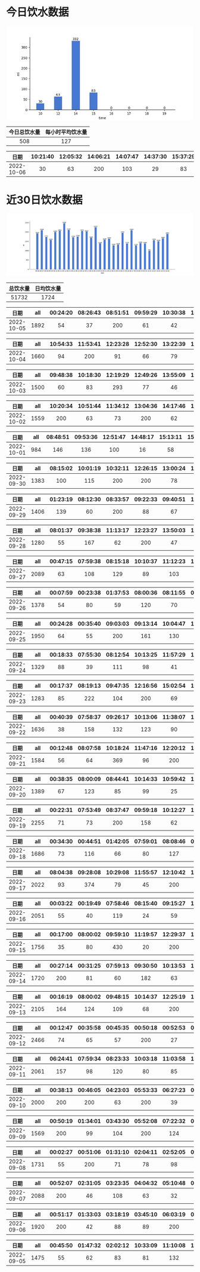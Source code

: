 # 今日饮水数据

<div align=center>
<img src="today.jpg" style="zoom: 100%;" />

| 今日总饮水量 | 每小时平均饮水量 |
| :----: | :----: |
| 508 | 127 |
</div>

| 日期 | 10:21:40 | 12:05:32 | 14:06:21 | 14:07:47 | 14:37:30 | 15:37:29 |
| :----: | :----: | :----: | :----: | :----: | :----: | :----: |
| 2022-10-06 | 30 | 63 | 200 | 103 | 29 | 83 |

# 近30日饮水数据

<div align=center>
<img src="30.jpg"style="zoom: 100%;" />

| 总饮水量 | 日均饮水量 |
| :----: | :----: |
| 51732 | 1724 |
</div>

| 日期 | all | 00:24:20 | 08:26:43 | 08:51:51 | 09:59:29 | 10:30:38 | 12:08:56 | 12:38:37 | 14:03:24 | 14:36:20 | 15:07:02 | 15:37:31 | 16:37:26 | 16:40:56 | 17:25:04 | 18:54:55 | 19:24:34 | 19:40:14 | 20:10:37 | 21:30:12 | 22:01:47 | 23:30:15 |
| :----: | :----: | :----: | :----: | :----: | :----: | :----: | :----: | :----: | :----: | :----: | :----: | :----: | :----: | :----: | :----: | :----: | :----: | :----: | :----: | :----: | :----: | :----: |
| 2022-10-05 | 1892 | 54 | 37 | 200 | 61 | 42 | 300 | 126 | 36 | 56 | 58 | 67 | 42 | 98 | 86 | 300 | 73 | 44 | 70 | 25 | 56 | 61 |

| 日期 | all | 10:54:33 | 11:53:41 | 12:23:28 | 12:52:30 | 13:22:39 | 14:28:51 | 14:48:32 | 15:19:04 | 16:40:44 | 20:40:28 | 21:49:11 | 21:59:00 | 22:18:01 | 22:48:31 | 23:48:26 |
| :----: | :----: | :----: | :----: | :----: | :----: | :----: | :----: | :----: | :----: | :----: | :----: | :----: | :----: | :----: | :----: | :----: |
| 2022-10-04 | 1660 | 94 | 200 | 91 | 66 | 79 | 130 | 45 | 98 | 109 | 300 | 29 | 77 | 83 | 162 | 97 |

| 日期 | all | 09:48:38 | 10:18:30 | 12:19:29 | 12:49:26 | 13:55:09 | 14:28:43 | 14:31:23 | 15:14:08 | 16:14:24 | 16:58:51 | 17:27:18 | 17:58:46 | 19:46:06 | 20:51:42 | 21:21:29 | 22:51:36 |
| :----: | :----: | :----: | :----: | :----: | :----: | :----: | :----: | :----: | :----: | :----: | :----: | :----: | :----: | :----: | :----: | :----: | :----: |
| 2022-10-03 | 1500 | 60 | 83 | 293 | 77 | 46 | 49 | 106 | 69 | 96 | 47 | 57 | 100 | 200 | 84 | 80 | 53 |

| 日期 | all | 10:20:34 | 10:51:44 | 11:34:12 | 13:04:36 | 14:17:46 | 14:47:45 | 15:47:43 | 16:22:44 | 17:52:27 | 18:23:21 | 21:33:21 | 21:46:40 | 22:46:27 | 23:12:54 |
| :----: | :----: | :----: | :----: | :----: | :----: | :----: | :----: | :----: | :----: | :----: | :----: | :----: | :----: | :----: | :----: |
| 2022-10-02 | 1559 | 200 | 63 | 73 | 200 | 62 | 134 | 76 | 27 | 87 | 79 | 200 | 97 | 91 | 170 |

| 日期 | all | 08:48:51 | 09:53:36 | 12:51:47 | 14:48:17 | 15:13:11 | 15:54:52 | 16:32:17 | 18:02:29 | 19:57:55 | 20:03:43 | 20:27:31 |
| :----: | :----: | :----: | :----: | :----: | :----: | :----: | :----: | :----: | :----: | :----: | :----: | :----: |
| 2022-10-01 | 984 | 146 | 136 | 100 | 16 | 58 | 46 | 31 | 67 | 200 | 67 | 117 |

| 日期 | all | 08:15:02 | 10:01:19 | 10:32:11 | 12:26:15 | 13:00:24 | 14:58:53 | 16:08:39 | 16:52:52 | 18:27:35 | 21:20:30 | 22:50:21 | 23:59:56 |
| :----: | :----: | :----: | :----: | :----: | :----: | :----: | :----: | :----: | :----: | :----: | :----: | :----: | :----: |
| 2022-09-30 | 1383 | 100 | 115 | 200 | 200 | 78 | 130 | 38 | 58 | 96 | 32 | 300 | 36 |

| 日期 | all | 01:23:19 | 08:12:30 | 08:33:57 | 09:22:33 | 09:40:51 | 12:14:17 | 13:09:20 | 15:01:57 | 15:44:58 | 17:44:36 | 19:14:28 | 20:28:46 | 21:58:59 | 22:31:15 |
| :----: | :----: | :----: | :----: | :----: | :----: | :----: | :----: | :----: | :----: | :----: | :----: | :----: | :----: | :----: | :----: |
| 2022-09-29 | 1406 | 139 | 60 | 200 | 88 | 67 | 200 | 22 | 100 | 55 | 91 | 200 | 38 | 72 | 74 |

| 日期 | all | 08:01:37 | 09:38:38 | 11:13:17 | 12:23:27 | 13:50:03 | 13:54:20 | 17:16:44 | 18:41:45 | 20:41:07 | 21:33:06 | 21:34:19 | 21:57:51 | 23:18:41 | 23:37:08 |
| :----: | :----: | :----: | :----: | :----: | :----: | :----: | :----: | :----: | :----: | :----: | :----: | :----: | :----: | :----: | :----: |
| 2022-09-28 | 1280 | 55 | 167 | 62 | 200 | 47 | 57 | 200 | 67 | 70 | 99 | 11 | 80 | 67 | 98 |

| 日期 | all | 00:47:15 | 07:59:38 | 08:15:18 | 10:10:37 | 11:12:23 | 12:24:19 | 13:01:54 | 15:02:29 | 15:14:06 | 17:20:41 | 19:12:13 | 19:53:09 | 20:28:03 | 20:45:34 | 21:08:15 | 22:08:21 | 23:41:40 |
| :----: | :----: | :----: | :----: | :----: | :----: | :----: | :----: | :----: | :----: | :----: | :----: | :----: | :----: | :----: | :----: | :----: | :----: | :----: |
| 2022-09-27 | 2089 | 63 | 108 | 129 | 89 | 103 | 200 | 88 | 70 | 200 | 200 | 56 | 50 | 58 | 65 | 58 | 500 | 52 |

| 日期 | all | 00:07:59 | 00:23:38 | 01:37:53 | 08:00:36 | 08:11:55 | 09:50:36 | 12:20:22 | 13:00:21 | 14:27:05 | 15:45:59 | 20:53:55 | 20:54:26 | 22:03:47 | 22:23:51 | 22:56:16 |
| :----: | :----: | :----: | :----: | :----: | :----: | :----: | :----: | :----: | :----: | :----: | :----: | :----: | :----: | :----: | :----: | :----: |
| 2022-09-26 | 1378 | 54 | 80 | 59 | 120 | 70 | 72 | 200 | 109 | 78 | 75 | 42 | 200 | 62 | 76 | 81 |

| 日期 | all | 00:24:28 | 00:35:40 | 09:03:03 | 09:13:14 | 10:04:47 | 11:16:56 | 11:45:58 | 11:59:13 | 12:25:05 | 12:36:52 | 12:40:47 | 13:01:22 | 14:06:28 | 14:30:48 | 17:10:59 | 21:56:43 | 22:25:02 | 22:53:04 |
| :----: | :----: | :----: | :----: | :----: | :----: | :----: | :----: | :----: | :----: | :----: | :----: | :----: | :----: | :----: | :----: | :----: | :----: | :----: | :----: |
| 2022-09-25 | 1950 | 64 | 55 | 200 | 161 | 130 | 60 | 60 | 112 | 200 | 72 | 88 | 55 | 108 | 99 | 200 | 90 | 100 | 96 |

| 日期 | all | 00:18:33 | 07:55:30 | 08:12:54 | 10:13:25 | 11:57:29 | 12:19:45 | 13:05:55 | 13:06:47 | 15:00:53 | 17:16:23 | 19:41:17 | 20:51:15 | 22:24:03 | 23:17:35 | 23:57:30 |
| :----: | :----: | :----: | :----: | :----: | :----: | :----: | :----: | :----: | :----: | :----: | :----: | :----: | :----: | :----: | :----: | :----: |
| 2022-09-24 | 1329 | 88 | 39 | 111 | 98 | 41 | 200 | 94 | 55 | 43 | 200 | 42 | 69 | 99 | 112 | 38 |

| 日期 | all | 00:17:37 | 08:19:13 | 09:47:35 | 12:16:56 | 15:02:54 | 15:13:50 | 16:42:12 | 17:17:21 | 19:02:27 | 19:49:14 | 20:36:16 | 21:58:19 | 23:12:00 |
| :----: | :----: | :----: | :----: | :----: | :----: | :----: | :----: | :----: | :----: | :----: | :----: | :----: | :----: | :----: |
| 2022-09-23 | 1283 | 85 | 222 | 104 | 200 | 69 | 47 | 76 | 58 | 200 | 85 | 44 | 33 | 60 |

| 日期 | all | 00:40:39 | 07:58:37 | 09:26:17 | 10:13:06 | 11:38:07 | 12:38:14 | 13:08:08 | 14:39:29 | 15:15:32 | 18:41:34 | 19:46:11 | 20:40:51 | 21:39:43 | 22:11:51 | 23:12:13 |
| :----: | :----: | :----: | :----: | :----: | :----: | :----: | :----: | :----: | :----: | :----: | :----: | :----: | :----: | :----: | :----: | :----: |
| 2022-09-22 | 1636 | 38 | 158 | 132 | 123 | 90 | 200 | 83 | 119 | 80 | 149 | 57 | 62 | 200 | 67 | 78 |

| 日期 | all | 00:12:48 | 08:07:58 | 10:18:24 | 11:47:16 | 12:20:12 | 13:08:40 | 15:12:35 | 16:25:50 | 17:17:40 | 17:32:47 | 20:48:36 | 21:13:24 | 23:50:16 |
| :----: | :----: | :----: | :----: | :----: | :----: | :----: | :----: | :----: | :----: | :----: | :----: | :----: | :----: | :----: |
| 2022-09-21 | 1584 | 56 | 64 | 369 | 96 | 200 | 72 | 66 | 67 | 200 | 55 | 72 | 200 | 67 |

| 日期 | all | 00:38:35 | 08:00:09 | 08:44:41 | 10:14:33 | 10:59:42 | 12:19:33 | 13:16:22 | 15:15:08 | 17:08:19 | 18:58:38 | 20:14:20 | 21:56:01 | 22:56:31 | 23:52:59 |
| :----: | :----: | :----: | :----: | :----: | :----: | :----: | :----: | :----: | :----: | :----: | :----: | :----: | :----: | :----: | :----: |
| 2022-09-20 | 1389 | 67 | 123 | 85 | 99 | 25 | 200 | 55 | 66 | 200 | 55 | 67 | 200 | 73 | 74 |

| 日期 | all | 00:22:31 | 07:53:49 | 08:37:47 | 09:59:18 | 10:12:27 | 11:37:49 | 12:11:18 | 13:02:05 | 13:39:37 | 14:38:13 | 15:11:10 | 17:17:52 | 20:10:14 | 21:37:06 | 22:00:54 | 23:05:59 |
| :----: | :----: | :----: | :----: | :----: | :----: | :----: | :----: | :----: | :----: | :----: | :----: | :----: | :----: | :----: | :----: | :----: | :----: |
| 2022-09-19 | 2255 | 71 | 73 | 200 | 158 | 62 | 58 | 200 | 139 | 49 | 112 | 159 | 200 | 19 | 500 | 200 | 55 |

| 日期 | all | 00:34:30 | 00:44:51 | 01:42:05 | 07:59:01 | 08:08:46 | 09:11:59 | 10:12:16 | 12:18:19 | 13:01:44 | 14:12:12 | 15:13:40 | 17:17:29 | 17:55:21 | 18:25:09 | 19:48:46 | 21:20:49 | 21:58:51 | 23:49:05 |
| :----: | :----: | :----: | :----: | :----: | :----: | :----: | :----: | :----: | :----: | :----: | :----: | :----: | :----: | :----: | :----: | :----: | :----: | :----: | :----: |
| 2022-09-18 | 1686 | 73 | 116 | 66 | 80 | 127 | 11 | 57 | 200 | 80 | 89 | 85 | 200 | 55 | 53 | 108 | 200 | 17 | 69 |

| 日期 | all | 08:04:38 | 09:28:08 | 10:29:08 | 11:55:57 | 12:10:42 | 15:11:57 | 16:57:03 | 17:17:49 | 18:45:44 | 20:43:25 | 21:50:54 | 22:32:30 | 23:05:19 | 23:53:05 | 23:53:20 |
| :----: | :----: | :----: | :----: | :----: | :----: | :----: | :----: | :----: | :----: | :----: | :----: | :----: | :----: | :----: | :----: | :----: |
| 2022-09-17 | 2022 | 93 | 374 | 79 | 45 | 200 | 400 | 66 | 200 | 55 | 99 | 200 | 72 | 59 | 55 | 25 |

| 日期 | all | 00:03:22 | 00:19:49 | 07:58:46 | 08:15:40 | 09:15:27 | 10:09:04 | 11:50:41 | 12:16:37 | 13:04:38 | 13:55:48 | 14:57:42 | 17:16:09 | 18:06:02 | 19:53:39 | 20:38:03 | 21:06:10 | 22:06:21 | 22:43:46 | 23:25:29 | 23:39:35 |
| :----: | :----: | :----: | :----: | :----: | :----: | :----: | :----: | :----: | :----: | :----: | :----: | :----: | :----: | :----: | :----: | :----: | :----: | :----: | :----: | :----: | :----: |
| 2022-09-16 | 2051 | 55 | 40 | 119 | 24 | 59 | 117 | 62 | 200 | 120 | 64 | 70 | 42 | 121 | 500 | 85 | 72 | 77 | 82 | 87 | 55 |

| 日期 | all | 00:17:00 | 08:00:02 | 09:59:10 | 11:19:57 | 12:29:37 | 15:07:37 | 17:18:49 | 18:50:42 | 19:50:46 | 20:20:51 | 20:41:21 | 21:28:17 | 22:48:29 |
| :----: | :----: | :----: | :----: | :----: | :----: | :----: | :----: | :----: | :----: | :----: | :----: | :----: | :----: | :----: |
| 2022-09-15 | 1756 | 35 | 80 | 430 | 20 | 200 | 300 | 200 | 121 | 56 | 61 | 29 | 200 | 24 |

| 日期 | all | 00:27:14 | 00:31:25 | 07:59:13 | 09:30:50 | 10:13:53 | 11:26:55 | 12:19:55 | 13:27:38 | 14:30:08 | 15:34:29 | 16:27:53 | 17:27:11 | 18:51:42 | 20:00:20 | 20:56:32 | 22:03:40 | 22:29:39 | 23:48:34 |
| :----: | :----: | :----: | :----: | :----: | :----: | :----: | :----: | :----: | :----: | :----: | :----: | :----: | :----: | :----: | :----: | :----: | :----: | :----: | :----: |
| 2022-09-14 | 1720 | 200 | 81 | 60 | 182 | 63 | 72 | 200 | 68 | 57 | 15 | 30 | 200 | 62 | 21 | 58 | 200 | 59 | 92 |

| 日期 | all | 00:16:19 | 08:00:02 | 09:48:15 | 10:14:37 | 12:25:19 | 13:07:58 | 14:22:45 | 15:02:36 | 15:41:18 | 16:36:37 | 17:22:24 | 19:00:13 | 19:41:45 | 20:17:45 | 20:41:44 | 22:41:23 | 23:27:27 | 23:38:21 |
| :----: | :----: | :----: | :----: | :----: | :----: | :----: | :----: | :----: | :----: | :----: | :----: | :----: | :----: | :----: | :----: | :----: | :----: | :----: | :----: |
| 2022-09-13 | 2105 | 164 | 124 | 109 | 68 | 200 | 52 | 77 | 59 | 95 | 33 | 200 | 51 | 61 | 72 | 31 | 600 | 48 | 61 |

| 日期 | all | 00:12:47 | 00:35:58 | 00:45:35 | 00:50:18 | 00:52:53 | 08:00:04 | 08:48:48 | 08:50:19 | 09:21:54 | 10:14:32 | 12:20:51 | 12:54:19 | 15:01:12 | 17:16:55 | 17:47:37 | 19:05:16 | 19:45:30 | 20:16:40 | 20:49:24 | 21:32:16 | 22:14:49 | 22:53:41 | 23:03:54 | 23:36:46 |
| :----: | :----: | :----: | :----: | :----: | :----: | :----: | :----: | :----: | :----: | :----: | :----: | :----: | :----: | :----: | :----: | :----: | :----: | :----: | :----: | :----: | :----: | :----: | :----: | :----: | :----: |
| 2022-09-12 | 2466 | 74 | 65 | 57 | 200 | 27 | 81 | 60 | 45 | 31 | 78 | 200 | 91 | 203 | 200 | 300 | 72 | 88 | 90 | 50 | 62 | 38 | 79 | 75 | 200 |

| 日期 | all | 06:24:41 | 07:59:34 | 08:23:33 | 10:03:18 | 11:03:58 | 12:33:12 | 17:17:58 | 21:19:05 | 21:56:31 | 22:29:50 | 22:46:32 | 22:56:45 | 23:26:45 |
| :----: | :----: | :----: | :----: | :----: | :----: | :----: | :----: | :----: | :----: | :----: | :----: | :----: | :----: | :----: |
| 2022-09-11 | 2061 | 157 | 98 | 120 | 80 | 85 | 200 | 400 | 500 | 99 | 118 | 57 | 83 | 64 |

| 日期 | all | 00:38:13 | 00:46:05 | 04:23:03 | 05:53:33 | 06:27:23 | 06:57:39 | 07:34:03 | 12:52:25 | 14:41:06 | 15:01:20 | 15:34:13 | 16:35:07 | 17:57:42 | 18:29:57 | 18:44:45 | 20:17:09 | 22:14:11 | 22:34:49 |
| :----: | :----: | :----: | :----: | :----: | :----: | :----: | :----: | :----: | :----: | :----: | :----: | :----: | :----: | :----: | :----: | :----: | :----: | :----: | :----: |
| 2022-09-10 | 2000 | 200 | 200 | 63 | 200 | 39 | 88 | 71 | 81 | 57 | 64 | 78 | 71 | 31 | 45 | 72 | 200 | 400 | 40 |

| 日期 | all | 00:50:19 | 01:34:01 | 03:43:30 | 05:52:08 | 07:22:32 | 08:12:42 | 16:05:40 | 18:32:47 | 18:50:55 | 19:17:52 | 19:48:05 | 20:08:48 | 20:31:17 | 20:44:02 | 23:37:40 |
| :----: | :----: | :----: | :----: | :----: | :----: | :----: | :----: | :----: | :----: | :----: | :----: | :----: | :----: | :----: | :----: | :----: |
| 2022-09-09 | 1569 | 200 | 99 | 104 | 200 | 124 | 33 | 40 | 150 | 20 | 74 | 80 | 61 | 16 | 68 | 300 |

| 日期 | all | 00:02:27 | 00:51:06 | 01:31:10 | 02:04:11 | 02:52:05 | 03:28:48 | 06:06:58 | 07:37:04 | 08:13:06 | 16:19:04 | 16:29:06 | 16:58:48 | 17:31:41 | 18:09:05 | 18:45:50 | 19:13:30 | 20:30:44 | 22:03:46 | 23:16:32 |
| :----: | :----: | :----: | :----: | :----: | :----: | :----: | :----: | :----: | :----: | :----: | :----: | :----: | :----: | :----: | :----: | :----: | :----: | :----: | :----: | :----: |
| 2022-09-08 | 1731 | 55 | 200 | 71 | 78 | 98 | 58 | 400 | 34 | 83 | 55 | 72 | 66 | 47 | 88 | 69 | 53 | 93 | 62 | 49 |

| 日期 | all | 00:52:07 | 02:31:05 | 03:23:35 | 04:04:32 | 05:10:48 | 05:42:24 | 06:53:33 | 08:20:28 | 14:54:31 | 15:30:20 | 16:36:48 | 17:39:50 | 18:09:57 | 18:24:33 | 19:16:30 | 20:27:18 | 20:45:48 | 22:00:33 | 22:37:29 | 22:54:06 |
| :----: | :----: | :----: | :----: | :----: | :----: | :----: | :----: | :----: | :----: | :----: | :----: | :----: | :----: | :----: | :----: | :----: | :----: | :----: | :----: | :----: | :----: |
| 2022-09-07 | 2088 | 200 | 46 | 108 | 63 | 32 | 200 | 74 | 60 | 55 | 36 | 73 | 300 | 133 | 72 | 37 | 60 | 212 | 109 | 86 | 132 |

| 日期 | all | 00:51:17 | 01:33:03 | 03:18:19 | 03:45:10 | 06:03:19 | 07:35:18 | 08:13:34 | 14:49:51 | 16:54:36 | 18:25:33 | 19:25:41 | 20:51:04 | 22:30:14 | 22:43:59 | 23:22:24 |
| :----: | :----: | :----: | :----: | :----: | :----: | :----: | :----: | :----: | :----: | :----: | :----: | :----: | :----: | :----: | :----: | :----: |
| 2022-09-06 | 1920 | 200 | 42 | 88 | 89 | 200 | 60 | 72 | 78 | 600 | 93 | 80 | 117 | 62 | 52 | 87 |

| 日期 | all | 00:45:50 | 01:47:32 | 02:02:12 | 10:33:09 | 11:10:08 | 11:40:28 | 13:13:36 | 14:27:41 | 15:00:14 | 16:00:37 | 16:34:51 | 20:23:42 | 22:29:15 |
| :----: | :----: | :----: | :----: | :----: | :----: | :----: | :----: | :----: | :----: | :----: | :----: | :----: | :----: | :----: |
| 2022-09-05 | 1475 | 55 | 62 | 83 | 81 | 132 | 80 | 500 | 39 | 61 | 113 | 44 | 161 | 64 |

